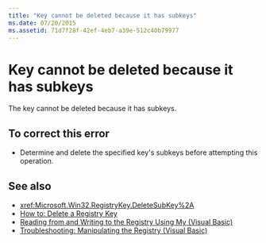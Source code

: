 ```yaml
---
title: "Key cannot be deleted because it has subkeys"
ms.date: 07/20/2015
ms.assetid: 71d7f28f-42ef-4eb7-a39e-512c40b79977
---
```

# Key cannot be deleted because it has subkeys
The key cannot be deleted because it has subkeys.  
  
## To correct this error  
  
-   Determine and delete the specified key's subkeys before attempting this operation.  
  
## See also
- <xref:Microsoft.Win32.RegistryKey.DeleteSubKey%2A>
- [How to: Delete a Registry Key](../../visual-basic/developing-apps/programming/computer-resources/how-to-delete-a-registry-key.md)
- [Reading from and Writing to the Registry Using My (Visual Basic)](https://msdn.microsoft.com/library/1309ad05-5bef-401f-970a-2f6455873b79)
- [Troubleshooting: Manipulating the Registry (Visual Basic)](https://msdn.microsoft.com/library/6ca24f55-3697-4017-b687-9de45858af4c)
